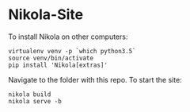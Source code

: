 # Nikola-Site

To install Nikola on other computers:

````
virtualenv venv -p `which python3.5`
source venv/bin/activate
pip install 'Nikola[extras]'
````

Navigate to the folder with this repo. To start the site:
````
nikola build
nikola serve -b
````
